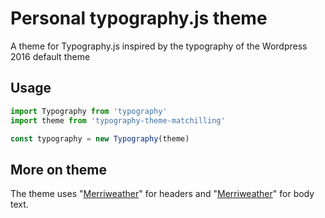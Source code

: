 # Personal typography.js theme

A theme for Typography.js inspired by the typography of the Wordpress 2016 default theme

## Usage
```javascript
import Typography from 'typography'
import theme from 'typography-theme-matchilling'

const typography = new Typography(theme)
```
## More on theme

The theme uses "<a href='https://fonts.google.com/specimen/Merriweather'>Merriweather</a>" for headers and "<a href='https://fonts.google.com/specimen/Merriweather'>Merriweather</a>" for body text.
